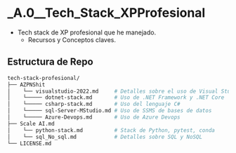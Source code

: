 # _A.0__Tech_Stack_XPProfesional

- Tech stack de XP profesional que he manejado.
  - Recursos y Conceptos claves.

## Estructura de Repo
```bash
tech-stack-profesional/
├── AZPNShit
│    └── visualstudio-2022.md     # Detalles sobre el uso de Visual Studio 2022
│    └───── dotnet-stack.md       # Uso de .NET Framework y .NET Core
│    └───── csharp-stack.md       # Uso del lenguaje C#
│    └───── sql-Server-MStudio.md # Uso de SSMS de bases de datos
│    └───── Azure-Devops.md       # Uso de Azure Devops
├── Scale AI.md   
│    └── python-stack.md          # Stack de Python, pytest, conda
│    └── sql_No_sql.md            # Detalles sobre SQL y NoSQL
└── LICENSE.md                 
```
